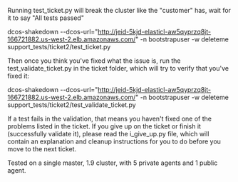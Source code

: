 Running test_ticket.py will break the cluster like the "customer" has, wait for it to say "All tests passed"

dcos-shakedown --dcos-url="http://jeid-5kjd-elasticl-aw5qyprzq8jt-166721882.us-west-2.elb.amazonaws.com/" -n bootstrapuser -w deleteme support_tests/ticket2/test_ticket.py

Then once you think you've fixed what the issue is, run the test_validate_ticket.py in the ticket folder, which will try to verify that you've fixed it:

dcos-shakedown --dcos-url="http://jeid-5kjd-elasticl-aw5qyprzq8jt-166721882.us-west-2.elb.amazonaws.com/" -n bootstrapuser -w deleteme support_tests/ticket2/test_validate_ticket.py

If a test fails in the validation, that means you haven't fixed one of the problems listed in the ticket. If you give up on the ticket or finish it (successfully validate it), please read the i_give_up.py file, which will contain an explanation and cleanup instructions for you to do before you move to the next ticket.

Tested on a single master, 1.9 cluster, with 5 private agents and 1 public agent.
